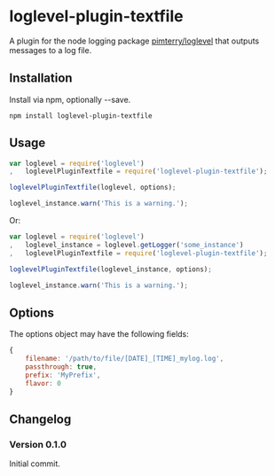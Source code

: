 # loglevel-plugin-textfile

A plugin for the node logging package [pimterry/loglevel](https://github.com/pimterry/loglevel) that outputs messages to a log file.

## Installation
Install via npm, optionally --save.
```
npm install loglevel-plugin-textfile
```

## Usage


```javascript
var loglevel = require('loglevel')
,	loglevelPluginTextfile = require('loglevel-plugin-textfile');

loglevelPluginTextfile(loglevel, options);

loglevel_instance.warn('This is a warning.');
```

Or:

```javascript
var loglevel = require('loglevel')
,	loglevel_instance = loglevel.getLogger('some_instance')
,	loglevelPluginTextfile = require('loglevel-plugin-textfile');

loglevelPluginTextfile(loglevel_instance, options);

loglevel_instance.warn('This is a warning.');
```

## Options
The options object may have the following fields:
```javascript
{
	filename: '/path/to/file/[DATE]_[TIME]_mylog.log',
	passthrough: true, 
	prefix: 'MyPrefix',
	flavor: 0
}
```

## Changelog

### Version 0.1.0
Initial commit.